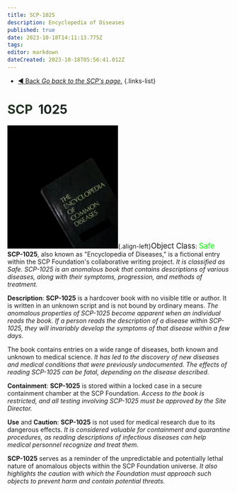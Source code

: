 ```yaml
---
title: SCP-1025
description: Encyclopedia of Diseases
published: true
date: 2023-10-18T14:11:13.775Z
tags: 
editor: markdown
dateCreated: 2023-10-18T05:56:41.012Z
---
```


- [:arrow_backward: Back *Go back to the SCP's page.*](/en/game/scps#scps)
{.links-list}
# <font color="#223322">SCP</font><font color="white">-</font><font color="#1c2622">1025</font>
![1025.webp](/images/roles/1025.webp){.align-left}<big>Object Class</big>: <font color="#04f504"><big>Safe</big></font>
**SCP-1025**, also known as "Encyclopedia of Diseases," is a fictional entry within the SCP Foundation's collaborative writing project. *It is classified as Safe. SCP-1025 is an anomalous book that contains descriptions of various diseases, along with their symptoms, progression, and methods of treatment.*

**Description**:
**SCP-1025** is a hardcover book with no visible title or author. It is written in an unknown script and is not bound by ordinary means. *The anomalous properties of SCP-1025 become apparent when an individual reads the book. If a person reads the description of a disease within SCP-1025, they will invariably develop the symptoms of that disease within a few days.*

The book contains entries on a wide range of diseases, both known and unknown to medical science. *It has led to the discovery of new diseases and medical conditions that were previously undocumented. The effects of reading SCP-1025 can be fatal, depending on the disease described.*

**Containment**:
**SCP-1025** is stored within a locked case in a secure containment chamber at the SCP Foundation. *Access to the book is restricted, and all testing involving SCP-1025 must be approved by the Site Director.*

**Use** and **Caution**:
**SCP-1025** is not used for medical research due to its dangerous effects. *It is considered valuable for containment and quarantine procedures, as reading descriptions of infectious diseases can help medical personnel recognize and treat them.*

**SCP-1025** serves as a reminder of the unpredictable and potentially lethal nature of anomalous objects within the SCP Foundation universe. *It also highlights the caution with which the Foundation must approach such objects to prevent harm and contain potential threats.*





